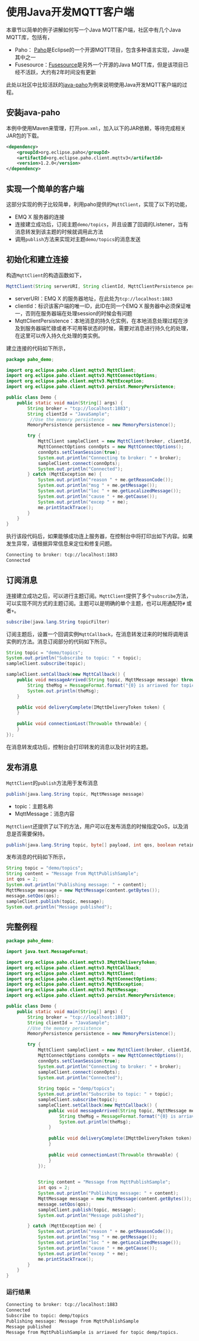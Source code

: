 # 使用Java开发MQTT客户端

本章节以简单的例子讲解如何写一个Java MQTT客户端，社区中有几个Java MQTT库，包括有，

- Paho： [Paho](https://www.eclipse.org/paho/)是Eclipse的一个开源MQTT项目，包含多种语言实现，Java是其中之一
- Fusesource：[Fusesource](https://github.com/fusesource/mqtt-client)是另外一个开源的Java MQTT库，但是该项目已经不活跃，大约有2年时间没有更新

此处以社区中比较活跃的[java-paho](https://www.eclipse.org/paho/clients/java/)为例来说明使用Java开发MQTT客户端的过程。

## 安装java-paho

本例中使用Maven来管理，打开`pom.xml`，加入以下的JAR依赖，等待完成相关JAR包的下载。

```xml
<dependency>
	<groupId>org.eclipse.paho</groupId>
	<artifactId>org.eclipse.paho.client.mqttv3</artifactId>
	<version>1.2.0</version>
</dependency>
```



##  实现一个简单的客户端

这部分实现的例子比较简单，利用paho提供的`MqttClient`，实现了以下的功能，

- EMQ X 服务器的连接
- 连接建立成功后，订阅主题`demo/topics`，并且设置了回调的Listener，当有消息转发到该主题的时候就调用此方法
- 调用`publish`方法来实现对主题`demo/topics`的消息发送



## 初始化和建立连接

构造`MqttClient`的构造函数如下，

```java
MqttClient(String serverURI, String clientId, MqttClientPersistence persistence)
```

- serverURI：EMQ X 的服务器地址，在此处为`tcp://localhost:1883`
- clientId：标识该客户端的唯一ID，此ID在同一个EMQ X 服务器中必须保证唯一，否则在服务器端在处理session的时候会有问题
- MqttClientPersistence：本地消息的持久化实例，在本地消息处理过程在涉及到服务器端忙碌或者不可用等状态的时候，需要对消息进行持久化的处理，在这里可以传入持久化处理的类实例。

建立连接的代码如下所示，

```java
package paho_demo;

import org.eclipse.paho.client.mqttv3.MqttClient;
import org.eclipse.paho.client.mqttv3.MqttConnectOptions;
import org.eclipse.paho.client.mqttv3.MqttException;
import org.eclipse.paho.client.mqttv3.persist.MemoryPersistence;

public class Demo {
	public static void main(String[] args) {
		String broker = "tcp://localhost:1883";
		String clientId = "JavaSample";
         //Use the memory persistence
		MemoryPersistence persistence = new MemoryPersistence();

		try {
			MqttClient sampleClient = new MqttClient(broker, clientId, persistence);
			MqttConnectOptions connOpts = new MqttConnectOptions();
			connOpts.setCleanSession(true);
			System.out.println("Connecting to broker: " + broker);
			sampleClient.connect(connOpts);
			System.out.println("Connected");
		} catch (MqttException me) {
			System.out.println("reason " + me.getReasonCode());
			System.out.println("msg " + me.getMessage());
			System.out.println("loc " + me.getLocalizedMessage());
			System.out.println("cause " + me.getCause());
			System.out.println("excep " + me);
			me.printStackTrace();
		}
	}
}
```

执行该段代码后，如果能够成功连上服务器，在控制台中将打印出如下内容。如果发生异常，请根据异常信息来定位和修复问题。

```bash
Connecting to broker: tcp://localhost:1883
Connected
```



## 订阅消息

连接建立成功之后，可以进行主题订阅。`MqttClient`提供了多个`subscribe`方法，可以实现不同方式的主题订阅。主题可以是明确的单个主题，也可以用通配符`#` 或者`+`。

```java
subscribe(java.lang.String topicFilter)
```

订阅主题后，设置一个回调实例`MqttCallback`，在消息转发过来的时候将调用该实例的方法。消息订阅部分的代码如下所示。

```java
String topic = "demo/topics";
System.out.println("Subscribe to topic: " + topic);
sampleClient.subscribe(topic);

sampleClient.setCallback(new MqttCallback() {
	public void messageArrived(String topic, MqttMessage message) throws Exception {
		String theMsg = MessageFormat.format("{0} is arriaved for topic {1}.", new String(message.getPayload()), topic);
		System.out.println(theMsg);
	}

	public void deliveryComplete(IMqttDeliveryToken token) {
	}
				
	public void connectionLost(Throwable throwable) {
	}
});
```

在消息转发成功后，控制台会打印转发的消息以及针对的主题。

## 发布消息

`MqttClient`的`publish`方法用于发布消息

```java
publish(java.lang.String topic, MqttMessage message)
```

- topic：主题名称
- MqttMessage：消息内容

`MqttClient`还提供了以下的方法，用户可以在发布消息的时候指定QoS，以及消息是否需要保持。

```java
publish(java.lang.String topic, byte[] payload, int qos, boolean retained)
```

发布消息的代码如下所示，

```java
String topic = "demo/topics";
String content = "Message from MqttPublishSample";
int qos = 2;
System.out.println("Publishing message: " + content);
MqttMessage message = new MqttMessage(content.getBytes());
message.setQos(qos);
sampleClient.publish(topic, message);
System.out.println("Message published");
```



## 完整例程



```java
package paho_demo;

import java.text.MessageFormat;

import org.eclipse.paho.client.mqttv3.IMqttDeliveryToken;
import org.eclipse.paho.client.mqttv3.MqttCallback;
import org.eclipse.paho.client.mqttv3.MqttClient;
import org.eclipse.paho.client.mqttv3.MqttConnectOptions;
import org.eclipse.paho.client.mqttv3.MqttException;
import org.eclipse.paho.client.mqttv3.MqttMessage;
import org.eclipse.paho.client.mqttv3.persist.MemoryPersistence;

public class Demo {
	public static void main(String[] args) {
		String broker = "tcp://localhost:1883";
		String clientId = "JavaSample";
        //Use the memory persistence
		MemoryPersistence persistence = new MemoryPersistence();

		try {
			MqttClient sampleClient = new MqttClient(broker, clientId, persistence);
			MqttConnectOptions connOpts = new MqttConnectOptions();
			connOpts.setCleanSession(true);
			System.out.println("Connecting to broker: " + broker);
			sampleClient.connect(connOpts);
			System.out.println("Connected");
			
			String topic = "demp/topics";
			System.out.println("Subscribe to topic: " + topic);
			sampleClient.subscribe(topic);
			sampleClient.setCallback(new MqttCallback() {
				public void messageArrived(String topic, MqttMessage message) throws Exception {
					String theMsg = MessageFormat.format("{0} is arriaved for topic {1}.", new String(message.getPayload()), topic);
					System.out.println(theMsg);
				}
				
				public void deliveryComplete(IMqttDeliveryToken token) {
				}
				
				public void connectionLost(Throwable throwable) {
				}
			});

			
			String content = "Message from MqttPublishSample";
			int qos = 2;
			System.out.println("Publishing message: " + content);
			MqttMessage message = new MqttMessage(content.getBytes());
			message.setQos(qos);
			sampleClient.publish(topic, message);
			System.out.println("Message published");

		} catch (MqttException me) {
			System.out.println("reason " + me.getReasonCode());
			System.out.println("msg " + me.getMessage());
			System.out.println("loc " + me.getLocalizedMessage());
			System.out.println("cause " + me.getCause());
			System.out.println("excep " + me);
			me.printStackTrace();
		}
	}
}
```



### 运行结果

```bash
Connecting to broker: tcp://localhost:1883
Connected
Subscribe to topic: demp/topics
Publishing message: Message from MqttPublishSample
Message published
Message from MqttPublishSample is arriaved for topic demp/topics.
```

